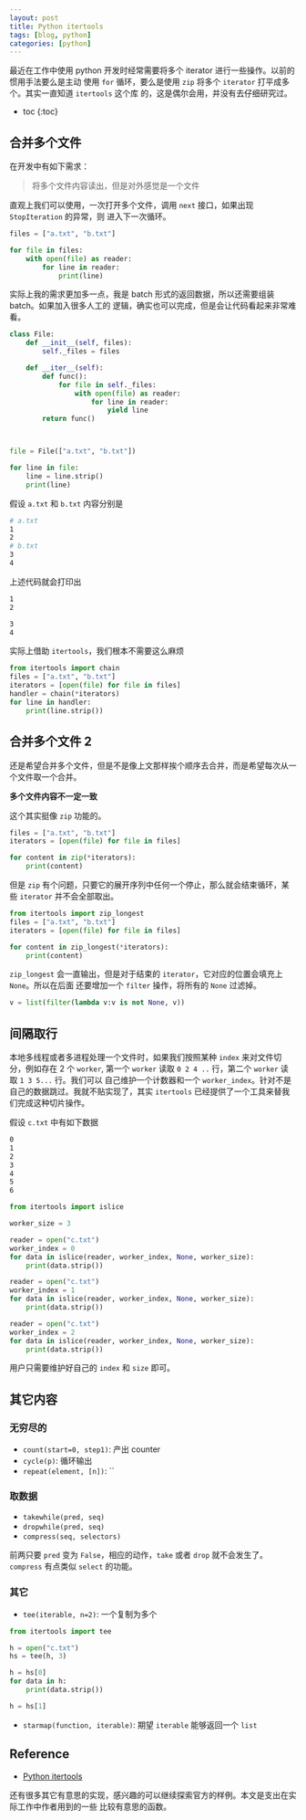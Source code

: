 ```yaml
---
layout: post
title: Python itertools
tags: [blog, python]
categories: [python]
---
```


最近在工作中使用 python 开发时经常需要将多个 iterator 进行一些操作。以前的惯用手法要么是主动
使用 `for` 循环，要么是使用 `zip` 将多个 `iterator` 打平成多个。其实一直知道 `itertools` 这个库
的，这是偶尔会用，并没有去仔细研究过。

+ toc
{:toc}

## 合并多个文件

在开发中有如下需求：

> 将多个文件内容读出，但是对外感觉是一个文件

直观上我们可以使用，一次打开多个文件，调用 `next` 接口，如果出现 `StopIteration` 的异常，则
进入下一次循环。

```python
files = ["a.txt", "b.txt"]

for file in files:
    with open(file) as reader:
        for line in reader:
            print(line)
```

实际上我的需求更加多一点，我是 batch 形式的返回数据，所以还需要组装 batch。如果加入很多人工的
逻辑，确实也可以完成，但是会让代码看起来非常难看。

```python
class File:
    def __init__(self, files):
        self._files = files

    def __iter__(self):
        def func():
            for file in self._files:
                with open(file) as reader:
                    for line in reader:
                        yield line
        return func()



file = File(["a.txt", "b.txt"])

for line in file:
    line = line.strip()
    print(line)
```

假设 `a.txt` 和 `b.txt` 内容分别是

```bash
# a.txt
1
2
# b.txt
3
4
```

上述代码就会打印出

```bash
1
2

3
4
```

实际上借助 `itertools`，我们根本不需要这么麻烦

```python
from itertools import chain
files = ["a.txt", "b.txt"]
iterators = [open(file) for file in files]
handler = chain(*iterators)
for line in handler:
    print(line.strip())
```

## 合并多个文件 2

还是希望合并多个文件，但是不是像上文那样挨个顺序去合并，而是希望每次从一个文件取一个合并。

**多个文件内容不一定一致**

这个其实挺像 `zip` 功能的。

```python
files = ["a.txt", "b.txt"]
iterators = [open(file) for file in files]

for content in zip(*iterators):
    print(content)
```

但是 `zip` 有个问题，只要它的展开序列中任何一个停止，那么就会结束循环，某些 `iterator`
并不会全部取出。


```python
from itertools import zip_longest
files = ["a.txt", "b.txt"]
iterators = [open(file) for file in files]

for content in zip_longest(*iterators):
    print(content)
```

`zip_longest` 会一直输出，但是对于结束的 `iterator`，它对应的位置会填充上 `None`。所以在后面
还要增加一个 `filter` 操作，将所有的 `None` 过滤掉。

```python
v = list(filter(lambda v:v is not None, v))
```

## 间隔取行

本地多线程或者多进程处理一个文件时，如果我们按照某种 `index` 来对文件切分，例如存在 2 个
`worker`, 第一个 `worker` 读取 `0 2 4 ..` 行，第二个 `worker` 读取 `1 3 5...` 行。我们可以
自己维护一个计数器和一个 `worker_index`。针对不是自己的数据跳过。我就不贴实现了，其实 `itertools`
已经提供了一个工具来替我们完成这种切片操作。

假设 `c.txt` 中有如下数据

```bash
0
1
2
3
4
5
6
```

```python
from itertools import islice

worker_size = 3

reader = open("c.txt")
worker_index = 0
for data in islice(reader, worker_index, None, worker_size):
    print(data.strip())

reader = open("c.txt")
worker_index = 1
for data in islice(reader, worker_index, None, worker_size):
    print(data.strip())

reader = open("c.txt")
worker_index = 2
for data in islice(reader, worker_index, None, worker_size):
    print(data.strip())
```

用户只需要维护好自己的 `index` 和 `size` 即可。

## 其它内容

### 无穷尽的

+ `count(start=0, step1)`: 产出 counter
+ `cycle(p)`: 循环输出
+ `repeat(element, [n])`: ``

### 取数据

+ `takewhile(pred, seq)`
+ `dropwhile(pred, seq)`
+ `compress(seq, selectors)`

前两只要 `pred` 变为 `False`，相应的动作，`take` 或者 `drop` 就不会发生了。`compress` 有点类似
`select` 的功能。

### 其它

+ `tee(iterable, n=2)`: 一个复制为多个

```python
from itertools import tee

h = open("c.txt")
hs = tee(h, 3)

h = hs[0]
for data in h:
    print(data.strip())

h = hs[1]
```

+ `starmap(function, iterable)`: 期望 `iterable` 能够返回一个 `list`

## Reference

+ [Python itertools](https://docs.python.org/3/library/itertools.html)

还有很多其它有意思的实现，感兴趣的可以继续探索官方的样例。本文是支出在实际工作中作者用到的一些
比较有意思的函数。

